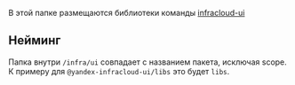 В этой папке размещаются библиотеки команды [infracloud-ui](https://abc.yandex-team.ru/services/infracloudui/)

## Нейминг

Папка внутри `/infra/ui` совпадает с названием пакета, исключая scope. К примеру для `@yandex-infracloud-ui/libs` это будет `libs`.
